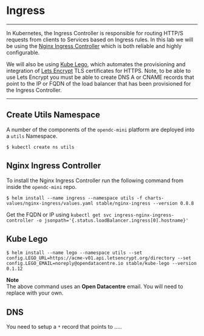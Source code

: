 # Ingress

---

In Kubernetes, the Ingress Controller is responsible for routing HTTP/S requests from clients to Services based on Ingress rules.  In this lab we will be using the [Nginx Ingress Controller](https://github.com/kubernetes/ingress-nginx/) which is both reliable and highly configurable.  

We will also be using [Kube Lego](https://github.com/jetstack/kube-lego), which automates the provisioning and integration of [Lets Encrypt](https://letsencrypt.org) TLS certificates for HTTPS.  Note, to be able to use Lets Encrypt you must be able to create DNS A or CNAME records that point to the IP or FQDN of the load balancer that has been provisioned for the Ingress Controller.

---


## Create Utils Namespace

A number of the components of the `opendc-mini` platform are deployed into a `utils` Namespace.  

```console
$ kubectl create ns utils
```


## Nginx Ingress Controller

To install the Nginx Ingress Controller run the following command from inside the `opendc-mini` repo.

```console
$ helm install --name ingress --namespace utils -f charts-values/nginx-ingress/values.yaml stable/nginx-ingress --version 0.8.8
```

Get the FQDN or IP using `kubectl get svc ingress-nginx-ingress-controller -o jsonpath='{.status.loadBalancer.ingress[0].hostname}'`



## Kube Lego


```console
$ helm install --name lego --namespace utils --set config.LEGO_URL=https://acme-v01.api.letsencrypt.org/directory --set config.LEGO_EMAIL=noreply@opendatacentre.io stable/kube-lego --version 0.1.12
```

**Note**<br/>
The above command uses an **Open Datacentre** email.  You will need to replace with your own.



## DNS

You need to setup a `*` record that points to .....